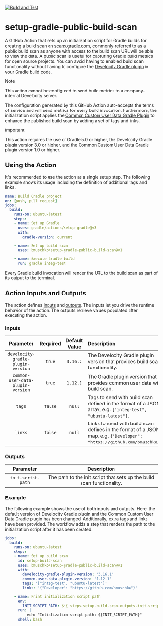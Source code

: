 [![Build and Test](https://github.com/bmuschko/setup-gradle-public-build-scan/actions/workflows/build-test.yml/badge.svg)](https://github.com/bmuschko/setup-gradle-public-build-scan/actions/workflows/build-test.yml)

# setup-gradle-public-build-scan

A GitHub Action that sets up an initialization script for Gradle builds for creating a build scan on [scans.gradle.com](https://docs.gradle.com/enterprise/gradle-plugin/#connecting_to_scans_gradle_com), commonly-referred to as a public build scan as anyone with access to the build scan URL will be able to view the data. A public scan is useful for capturing Gradle build metrics for open source projects. You can avoid having to enabled build scan functionality without having to configure the [Develocity Gradle plugin](https://docs.gradle.com/enterprise/gradle-plugin/) in your Gradle build code.

> [!NOTE]
> This action cannot be configured to send build metrics to a company-internal Develocity server.

The configuration generated by this GitHub Action auto-accepts the terms of service and will send metrics for every build invocation. Furthermore, the initialization script applies the [Common Custom User Data Gradle Plugin](https://github.com/gradle/common-custom-user-data-gradle-plugin) to enhance the published build scan by adding a set of tags and links.

> [!IMPORTANT]
> This action requires the use of Gradle 5.0 or higher, the Develocity Gradle plugin version 3.0 or higher, and the Common Custom User Data Gradle plugin version 1.0 or higher.

## Using the Action

It's recommended to use the action as a single setup step. The following example shows its usage including the definition of additional tags and links.

```yaml
name: Build Gradle project
on: [push, pull_request]
jobs:
  build:
    runs-on: ubuntu-latest
    steps:
    - name: Set up Gradle
      uses: gradle/actions/setup-gradle@v3
      with:
        gradle-version: current

    - name: Set up build scan
      uses: bmuschko/setup-gradle-public-build-scan@v1

    - name: Execute Gradle build
      run: gradle integ-test
```

Every Gradle build invocation will render the URL to the build scan as part of its output to the terminal.

## Action Inputs and Outputs

The action defines [inputs](https://docs.github.com/en/actions/creating-actions/metadata-syntax-for-github-actions#inputs) and [outputs](https://docs.github.com/en/actions/creating-actions/metadata-syntax-for-github-actions#outputs-for-docker-container-and-javascript-actions). The inputs let you drive the runtime behavior of the action. The outputs retrieve values populated after executing the action.

### Inputs

|Parameter|Required|Default Value|Description|
|:--:|:--:|:--:|:--|
|`develocity-gradle-plugin-version`|`true`|`3.16.2`|The Develocity Gradle plugin version that provides build scan functionality.|
|`common-user-data-plugin-version`|`true`|`1.12.1`|The Gradle plugin version that provides common user data with build scan.|
|`tags`|`false`|`null`|Tags to send with build scan defined in the format of a JSON array, e.g. `["integ-test", "ubuntu-latest"]`.|
|`links`|`false`|`null`|Links to send with build scan defines in the format of a JSON map, e.g. `{"Developer": "https://github.com/bmuschko/"]}`.|

### Outputs

|Parameter|Description|
|:--:|:--:|
|`init-script-path`|The path to the init script that sets up the build scan functionality.|

### Example

The following example shows the use of both inputs and outputs. Here, the default version of Develocity Gradle plugin and the Common Custom User Data Gradle plugin has been changed. Additionally, extra tags and links have been provided. The workflow adds a step that renders the path to the initialization script after it has been created.

```yaml
jobs:
  build:
    runs-on: ubuntu-latest
    steps:
    - name: Set up build scan
      id: setup-build-scan
      uses: bmuschko/setup-gradle-public-build-scan@v1
      with:
        develocity-gradle-plugin-version: '3.16.1'
        common-user-data-plugin-version: '1.12.1'
        tags: '["integ-test", "ubuntu-latest"]'
        links: '{"Developer": "https://github.com/bmuschko"}'

    - name: Print initialization script path
      env:
        INIT_SCRIPT_PATH: ${{ steps.setup-build-scan.outputs.init-script-path }}
      run: |
          echo "Intialization script path: ${INIT_SCRIPT_PATH}"
      shell: bash
```